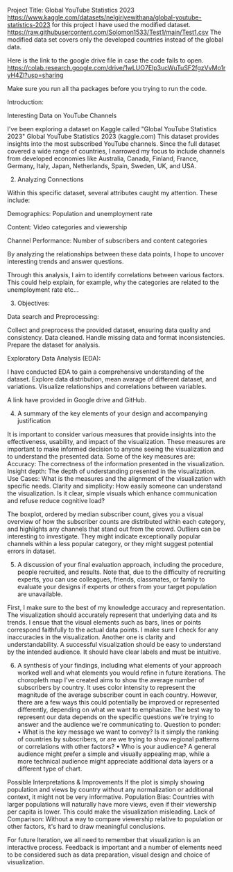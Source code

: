 Project Title: Global YouTube Statistics 2023
https://www.kaggle.com/datasets/nelgiriyewithana/global-youtube-statistics-2023
for this project I have used the modified dataset. https://raw.githubusercontent.com/Solomon1533/Test1/main/Test1.csv
The modified data set covers only the developed countries instead of the global data. 

Here is the link to the google drive file in case the code fails to open. https://colab.research.google.com/drive/1wLUO7Elp3ucWuTuSF2fgzVvMo1ryH4Zl?usp=sharing

Make sure you run all tha packages before you trying to run the code. 

Introduction:

Interesting Data on YouTube Channels

I've been exploring a dataset on Kaggle called "Global YouTube Statistics 2023" 
Global YouTube Statistics 2023 (kaggle.com)
This dataset provides insights into the most subscribed YouTube channels. Since the full dataset covered a wide range of countries, I narrowed my focus to include channels from developed economies like Australia, Canada, Finland, France, Germany, Italy, Japan, Netherlands, Spain, Sweden, UK, and USA.

2. Analyzing Connections

Within this specific dataset, several attributes caught my attention. These include:

Demographics: Population and unemployment rate

Content: Video categories and viewership

Channel Performance: Number of subscribers and content categories

By analyzing the relationships between these data points, I hope to uncover interesting trends and answer questions. 

Through this analysis, I aim to identify correlations between various factors. This could help explain, for example, why the categories are related to the unemployment rate etc...


3. Objectives:

Data search and Preprocessing:

Collect and preprocess the provided dataset, ensuring data quality and consistency. Data cleaned. Handle missing data and format inconsistencies. Prepare the dataset for analysis.

Exploratory Data Analysis (EDA):

I have conducted EDA to gain a comprehensive understanding of the dataset. Explore data distribution, mean avarage of different dataset, and variations.
Visualize relationships and correlations between variables.

A link have provided in Google drive and GitHub. 

4. A summary of the key elements of your design and accompanying justification

It is important to consider various measures that provide insights into the effectiveness, usability, and impact of the visualization. These measures are important to make informed decision to anyone seeing the visualization and to understand the presented data. Some of the key measures are: 
Accuracy: The correctness of the information presented in the visualization.
Insight depth: The depth of understanding presented in the visualization. 
Use Cases: What is the measures and the alignment of the visualization with specific needs.
Clarity and simplicity: How easily someone can understand the visualization.
Is it clear, simple visuals which enhance communication and refuse reduce cognitive load?

The boxplot, ordered by median subscriber count, gives you a visual overview of how the subscriber counts are distributed within each category, and highlights any channels that stand out from the crowd. Outliers can be interesting to investigate. They might indicate exceptionally popular channels within a less popular category, or they might suggest potential errors in dataset.

5. A discussion of your final evaluation approach, including the procedure, people recruited, and results. Note that, due to the difficulty of recruiting experts, you can use colleagues, friends, classmates, or family to evaluate your designs if experts or others from your target population are unavailable. 

First, I make sure to the best of my knowledge accuracy and representation. The visualization should accurately represent that underlying data and its trends. I ensue that the visual elements such as bars, lines or points correspond faithfully to the actual data points. I make sure I check for any inaccuracies in the visualization. 
Another one is clarity and understandability. A successful visualization should be easy to understand by the intended audience. It should have clear labels and must be intuitive.

6. A synthesis of your findings, including what elements of your approach worked well and what elements you would refine in future iterations.
The choropleth map I've created aims to show the average number of subscribers by country. It uses color intensity to represent the magnitude of the average subscriber count in each country. However, there are a few ways this could potentially be improved or represented differently, depending on what we want to emphasize. The best way to represent our data depends on the specific questions we're trying to answer and the audience we're communicating to. Question to ponder: 
•	What is the key message we want to convey? Is it simply the ranking of countries by subscribers, or are we trying to show regional patterns or correlations with other factors?
•	Who is your audience? A general audience might prefer a simple and visually appealing map, while a more technical audience might appreciate additional data layers or a different type of chart.

Possible Interpretations & Improvements
If the plot is simply showing population and views by country without any normalization or additional context, it might not be very informative. 
Population Bias: Countries with larger populations will naturally have more views, even if their viewership per capita is lower. This could make the visualization misleading.
Lack of Comparison: Without a way to compare viewership relative to population or other factors, it's hard to draw meaningful conclusions.

For future Iteration, we all need to remember that visualization is an interactive process. Feedback is important and a number of elements need to be considered such as data preparation, visual design and choice of visualization. 



